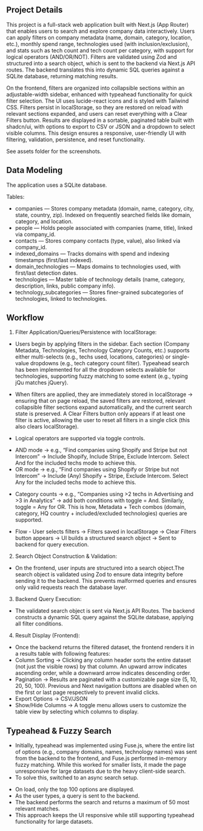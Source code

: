## Project Details
This project is a full-stack web application built with Next.js (App Router) that enables users to search and explore company data interactively. Users can apply filters on company metadata (name, domain, category, location, etc.), monthly spend range, technologies used (with inclusion/exclusion), and stats such as tech count and tech count per category, with support for logical operators (AND/OR/NOT). Filters are validated using Zod and structured into a search object, which is sent to the backend via Next.js API routes. The backend translates this into dynamic SQL queries against a SQLite database, returning matching results.

On the frontend, filters are organized into collapsible sections within an adjustable-width sidebar, enhanced with typeahead functionality for quick filter selection. The UI uses lucide-react icons and is styled with Tailwind CSS. Filters persist in localStorage, so they are restored on reload with relevant sections expanded, and users can reset everything with a Clear Filters button. Results are displayed in a sortable, paginated table built with shadcn/ui, with options to export to CSV or JSON and a dropdown to select visible columns. This design ensures a responsive, user-friendly UI with filtering, validation, persistence, and reset functionality.

See assets folder for the screenshots.

## Data Modeling

The application uses a SQLite database.

Tables:
* companies — Stores company metadata (domain, name, category, city, state, country, zip). Indexed on frequently searched fields like domain, category, and location.
* people — Holds people associated with companies (name, title), linked via company_id.
* contacts — Stores company contacts (type, value), also linked via company_id.
* indexed_domains — Tracks domains with spend and indexing timestamps (first/last indexed).
* domain_technologies — Maps domains to technologies used, with first/last detection dates.
* technologies — Master table of technology details (name, category, description, links, public company info).
* technology_subcategories — Stores finer-grained subcategories of technologies, linked to technologies.

## Workflow

1. Filter Application/Queries/Persistence with localStorage:

* Users begin by applying filters in the sidebar. Each section (Company Metadata, Technologies, Technology Category Counts, etc.) supports either multi-selects (e.g., techs used, locations, categories) or single-value dropdowns (e.g., tech category count filter). Typeahead search has been implemented for all the dropdown selects available for technologies, supporting fuzzy matching to some extent (e.g., typing jQu matches jQuery).
* When filters are applied, they are immediately stored in localStorage → ensuring that on page reload, the saved filters are restored, relevant collapsible filter sections expand automatically, and the current search state is preserved. A Clear Filters button only appears if at least one filter is active, allowing the user to reset all filters in a single click (this also clears localStorage).

* Logical operators are supported via toggle controls.
- AND mode → e.g., “Find companies using Shopify and Stripe but not Intercom” → Include Shopify, Include Stripe, Exclude Intercom. Select And for the included techs mode to achieve this.
- OR mode → e.g., “Find companies using Shopify or Stripe but not Intercom” → Include (Any) Shopify + Stripe, Exclude Intercom. 
Select Any for the included techs mode to achieve this.

* Category counts → e.g., “Companies using >2 techs in Advertising and >3 in Analytics” → add both conditions with toggle = And. Similarly, toggle = Any for OR. This is how, Metadata + Tech combos (domain, category, HQ country + included/excluded technologies) queries are supported.

* Flow - User selects filters → Filters saved in localStorage → Clear Filters button appears → UI builds a structured search object → Sent to backend for query execution.

2. Search Object Construction & Validation:

* On the frontend, user inputs are structured into a search object.The search object is validated using Zod to ensure data integrity before sending it to the backend.
This prevents malformed queries and ensures only valid requests reach the database layer.

3. Backend Query Execution:

* The validated search object is sent via Next.js API Routes. The backend constructs a dynamic SQL query against the SQLite database, applying all filter conditions.

4. Result Display (Frontend):

* Once the backend returns the filtered dataset, the frontend renders it in a results table with following features:
* Column Sorting → Clicking any column header sorts the entire dataset (not just the visible rows) by that column. An upward arrow indicates ascending order, while a downward arrow indicates descending order.
* Pagination → Results are paginated with a customizable page size (5, 10, 20, 50, 100). Previous and Next navigation buttons are disabled when on the first or last page respectively to prevent invalid clicks.
* Export Options → CSV/JSON
* Show/Hide Columns → A toggle menu allows users to customize the table view by selecting which columns to display.

## Typeahead & Fuzzy Search

* Initially, typeahead was implemented using Fuse.js, where the entire list of options (e.g., company domains, names, technology names) was sent from the backend to the frontend, and Fuse.js performed in-memory fuzzy matching. While this worked for smaller lists, it made the page unresponsive for large datasets due to the heavy client-side search.
* To solve this, switched to an async search setup.
- On load, only the top 100 options are displayed.
- As the user types, a query is sent to the backend.
- The backend performs the search and returns a maximum of 50 most relevant matches.
- This approach keeps the UI responsive while still supporting typeahead functionality for large datasets.